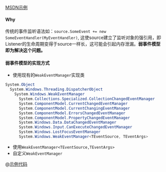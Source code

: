 [MSDN示例](https://msdn.microsoft.com/en-us/library/aa970850.aspx)
#### Why
传统的事件监听语法如：`source.SomeEvent += new SomeEventHandler(MyEventHandler)`, 这使source建立了监听对象的强引用，即Listener的生命周期变得于source一样长，这可能会引起内存泄漏。**弱事件模型即为解决这个问题。**
#### 弱事件模型的实现方式
- 使用现有的`WeakEventManager`实现类
```cs
System.Object
  System.Windows.Threading.DispatcherObject
    System.Windows.WeakEventManager
      System.Collections.Specialized.CollectionChangedEventManager
      System.ComponentModel.CurrentChangedEventManager
      System.ComponentModel.CurrentChangingEventManager
      System.ComponentModel.ErrorsChangedEventManager
      System.ComponentModel.PropertyChangedEventManager
      System.Windows.Data.DataChangedEventManager
      System.Windows.Input.CanExecuteChangedEventManager
      System.Windows.LostFocusEventManager
      System.Windows.WeakEventManager<TEventSource, TEventArgs>
```
- 使用`WeakEventManager<TEventSource,TEventArgs>`
- 自定义`WeakEventManager`

@[示例代码](https://github.com/DullSpy/blogs/blob/master/DotNet/CSharp/CodeSnippet/WeakEventManager.cs)
